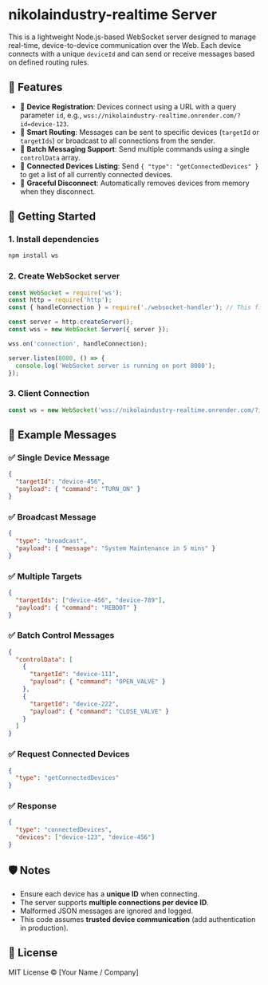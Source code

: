 
# nikolaindustry-realtime Server

This is a lightweight Node.js-based WebSocket server designed to manage real-time, device-to-device communication over the Web. Each device connects with a unique `deviceId` and can send or receive messages based on defined routing rules.

## 🔧 Features

- 📡 **Device Registration**: Devices connect using a URL with a query parameter `id`, e.g., `wss://nikolaindustry-realtime.onrender.com/?id=device-123`.
- 🧠 **Smart Routing**: Messages can be sent to specific devices (`targetId` or `targetIds`) or broadcast to all connections from the sender.
- 💬 **Batch Messaging Support**: Send multiple commands using a single `controlData` array.
- 📃 **Connected Devices Listing**: Send `{ "type": "getConnectedDevices" }` to get a list of all currently connected devices.
- 🛑 **Graceful Disconnect**: Automatically removes devices from memory when they disconnect.

## 🚀 Getting Started

### 1. Install dependencies

```bash
npm install ws
```

### 2. Create WebSocket server

```js
const WebSocket = require('ws');
const http = require('http');
const { handleConnection } = require('./websocket-handler'); // This file

const server = http.createServer();
const wss = new WebSocket.Server({ server });

wss.on('connection', handleConnection);

server.listen(8080, () => {
  console.log('WebSocket server is running on port 8080');
});
```

### 3. Client Connection

```js
const ws = new WebSocket('wss://nikolaindustry-realtime.onrender.com/?id=device-123'); 
```

## 🧪 Example Messages

### ✅ Single Device Message

```json
{
  "targetId": "device-456",
  "payload": { "command": "TURN_ON" }
}
```

### ✅ Broadcast Message

```json
{
  "type": "broadcast",
  "payload": { "message": "System Maintenance in 5 mins" }
}
```

### ✅ Multiple Targets

```json
{
  "targetIds": ["device-456", "device-789"],
  "payload": { "command": "REBOOT" }
}
```

### ✅ Batch Control Messages

```json
{
  "controlData": [
    {
      "targetId": "device-111",
      "payload": { "command": "OPEN_VALVE" }
    },
    {
      "targetId": "device-222",
      "payload": { "command": "CLOSE_VALVE" }
    }
  ]
}
```

### ✅ Request Connected Devices

```json
{
  "type": "getConnectedDevices"
}
```

### ✅ Response

```json
{
  "type": "connectedDevices",
  "devices": ["device-123", "device-456"]
}
```

## 🛡️ Notes

- Ensure each device has a **unique ID** when connecting.
- The server supports **multiple connections per device ID**.
- Malformed JSON messages are ignored and logged.
- This code assumes **trusted device communication** (add authentication in production).

## 📃 License

MIT License © [Your Name / Company]
